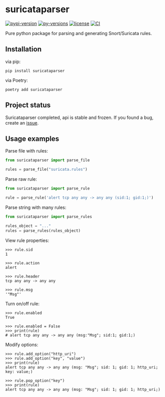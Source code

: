 # suricataparser

[![pypi-version](https://img.shields.io/pypi/v/suricataparser?color=gree)](https://pypi.org/project/suricataparser)
[![py-versions](https://img.shields.io/pypi/pyversions/suricataparser.svg)](https://pypi.org/project/suricataparser)
[![license](https://img.shields.io/pypi/l/suricataparser.svg)](https://github.com/m-chrome/py-suricataparser/blob/master/LICENSE)
[![CI](https://github.com/m-chrome/py-suricataparser/actions/workflows/tests.yml/badge.svg)](https://github.com/m-chrome/py-suricataparser/actions)

Pure python package for parsing and generating Snort/Suricata rules.

## Installation

via pip:
```shell
pip install suricataparser
```

via Poetry:
```shell
poetry add suricataparser
```

## Project status

Suricataparser completed, api is stable and frozen. If you found a bug, 
create an [issue](https://github.com/m-chrome/py-suricataparser/issues/new).

## Usage examples

Parse file with rules:

```python
from suricataparser import parse_file

rules = parse_file("suricata.rules")
```

Parse raw rule:

```python
from suricataparser import parse_rule

rule = parse_rule('alert tcp any any -> any any (sid:1; gid:1;)')
```

Parse string with many rules:

```python
from suricataparser import parse_rules

rules_object = "..."
rules = parse_rules(rules_object)
```

View rule properties:

```
>>> rule.sid
1

>>> rule.action
alert

>>> rule.header
tcp any any -> any any

>>> rule.msg
'"Msg"'
```

Turn on/off rule:

```
>>> rule.enabled
True

>>> rule.enabled = False
>>> print(rule)
# alert tcp any any -> any any (msg:"Msg"; sid:1; gid:1;)
```

Modify options:

```
>>> rule.add_option("http_uri")
>>> rule.add_option("key", "value")
>>> print(rule)
alert tcp any any -> any any (msg: "Msg"; sid: 1; gid: 1; http_uri; key: value;)

>>> rule.pop_option("key")
>>> print(rule)
alert tcp any any -> any any (msg: "Msg"; sid: 1; gid: 1; http_uri;)
```
